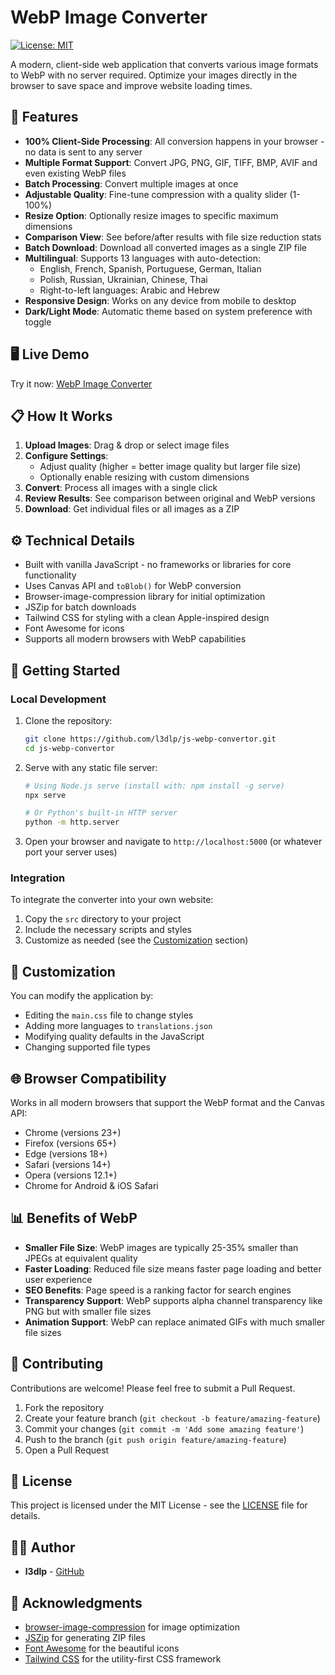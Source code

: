 # WebP Image Converter

[![License: MIT](https://img.shields.io/badge/License-MIT-blue.svg)](https://opensource.org/licenses/MIT)

A modern, client-side web application that converts various image formats to WebP with no server required. Optimize your images directly in the browser to save space and improve website loading times.

## 🌟 Features

- **100% Client-Side Processing**: All conversion happens in your browser - no data is sent to any server
- **Multiple Format Support**: Convert JPG, PNG, GIF, TIFF, BMP, AVIF and even existing WebP files
- **Batch Processing**: Convert multiple images at once
- **Adjustable Quality**: Fine-tune compression with a quality slider (1-100%)
- **Resize Option**: Optionally resize images to specific maximum dimensions
- **Comparison View**: See before/after results with file size reduction stats
- **Batch Download**: Download all converted images as a single ZIP file
- **Multilingual**: Supports 13 languages with auto-detection:
  - English, French, Spanish, Portuguese, German, Italian
  - Polish, Russian, Ukrainian, Chinese, Thai
  - Right-to-left languages: Arabic and Hebrew
- **Responsive Design**: Works on any device from mobile to desktop
- **Dark/Light Mode**: Automatic theme based on system preference with toggle

## 🖥️ Live Demo

Try it now: [WebP Image Converter](https://l3dlp.com/webp)

## 📋 How It Works

1. **Upload Images**: Drag & drop or select image files
2. **Configure Settings**: 
   - Adjust quality (higher = better image quality but larger file size)
   - Optionally enable resizing with custom dimensions
3. **Convert**: Process all images with a single click
4. **Review Results**: See comparison between original and WebP versions
5. **Download**: Get individual files or all images as a ZIP

## ⚙️ Technical Details

- Built with vanilla JavaScript - no frameworks or libraries for core functionality
- Uses Canvas API and `toBlob()` for WebP conversion
- Browser-image-compression library for initial optimization
- JSZip for batch downloads
- Tailwind CSS for styling with a clean Apple-inspired design
- Font Awesome for icons
- Supports all modern browsers with WebP capabilities

## 🚀 Getting Started

### Local Development

1. Clone the repository:
   ```bash
   git clone https://github.com/l3dlp/js-webp-convertor.git
   cd js-webp-convertor
   ```

2. Serve with any static file server:
   ```bash
   # Using Node.js serve (install with: npm install -g serve)
   npx serve
   
   # Or Python's built-in HTTP server
   python -m http.server
   ```

3. Open your browser and navigate to `http://localhost:5000` (or whatever port your server uses)

### Integration

To integrate the converter into your own website:

1. Copy the `src` directory to your project
2. Include the necessary scripts and styles
3. Customize as needed (see the [Customization](#customization) section)

## 🔧 Customization

You can modify the application by:

- Editing the `main.css` file to change styles
- Adding more languages to `translations.json`
- Modifying quality defaults in the JavaScript
- Changing supported file types

## 🌐 Browser Compatibility

Works in all modern browsers that support the WebP format and the Canvas API:
- Chrome (versions 23+)
- Firefox (versions 65+)
- Edge (versions 18+)
- Safari (versions 14+)
- Opera (versions 12.1+)
- Chrome for Android & iOS Safari

## 📊 Benefits of WebP

- **Smaller File Size**: WebP images are typically 25-35% smaller than JPEGs at equivalent quality
- **Faster Loading**: Reduced file size means faster page loading and better user experience
- **SEO Benefits**: Page speed is a ranking factor for search engines
- **Transparency Support**: WebP supports alpha channel transparency like PNG but with smaller file sizes
- **Animation Support**: WebP can replace animated GIFs with much smaller file sizes

## 🤝 Contributing

Contributions are welcome! Please feel free to submit a Pull Request.

1. Fork the repository
2. Create your feature branch (`git checkout -b feature/amazing-feature`)
3. Commit your changes (`git commit -m 'Add some amazing feature'`)
4. Push to the branch (`git push origin feature/amazing-feature`)
5. Open a Pull Request

## 📜 License

This project is licensed under the MIT License - see the [LICENSE](LICENSE) file for details.

## 👨‍💻 Author

- **l3dlp** - [GitHub](https://github.com/l3dlp)

## 🙏 Acknowledgments

- [browser-image-compression](https://github.com/Donaldcwl/browser-image-compression) for image optimization
- [JSZip](https://stuk.github.io/jszip/) for generating ZIP files
- [Font Awesome](https://fontawesome.com/) for the beautiful icons
- [Tailwind CSS](https://tailwindcss.com/) for the utility-first CSS framework
